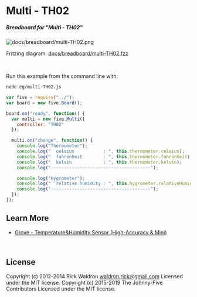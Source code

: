 <!--remove-start-->

# Multi - TH02

<!--remove-end-->






##### Breadboard for "Multi - TH02"



![docs/breadboard/multi-TH02.png](breadboard/multi-TH02.png)<br>

Fritzing diagram: [docs/breadboard/multi-TH02.fzz](breadboard/multi-TH02.fzz)

&nbsp;




Run this example from the command line with:
```bash
node eg/multi-TH02.js
```


```javascript
var five = require("../");
var board = new five.Board();

board.on("ready", function() {
  var multi = new five.Multi({
    controller: "TH02"
  });

  multi.on("change", function() {
    console.log("Thermometer");
    console.log("  celsius           : ", this.thermometer.celsius);
    console.log("  fahrenheit        : ", this.thermometer.fahrenheit);
    console.log("  kelvin            : ", this.thermometer.kelvin);
    console.log("--------------------------------------");

    console.log("Hygrometer");
    console.log("  relative humidity : ", this.hygrometer.relativeHumidity);
    console.log("--------------------------------------");
  });
});

```









## Learn More

- [Grove - Temperature&Humidity Sensor (High-Accuracy & Mini)](http://www.seeedstudio.com/depot/Grove-TemperatureHumidity-Sensor-HighAccuracy-Mini-p-1921.html)

&nbsp;

<!--remove-start-->

## License
Copyright (c) 2012-2014 Rick Waldron <waldron.rick@gmail.com>
Licensed under the MIT license.
Copyright (c) 2015-2019 The Johnny-Five Contributors
Licensed under the MIT license.

<!--remove-end-->
